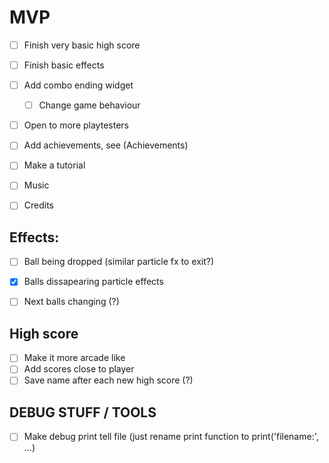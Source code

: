 MVP
====
- [ ] Finish very basic high score
- [ ] Finish basic effects
- [ ] Add combo ending widget
  - [ ] Change game behaviour

- [ ] Open to more playtesters

- [ ] Add achievements, see (Achievements)
- [ ] Make a tutorial
- [ ] Music
- [ ] Credits

Effects:
--------
- [ ] Ball being dropped (similar particle fx to exit?)
- [x] Balls dissapearing particle effects
- [ ] Next balls changing (?)


High score
----------

- [ ] Make it more arcade like
- [ ] Add scores close to player
- [ ] Save name after each new high score (?)

DEBUG STUFF / TOOLS
-------------------
- [ ] Make debug print tell file (just rename print function to print('filename:', ...)

